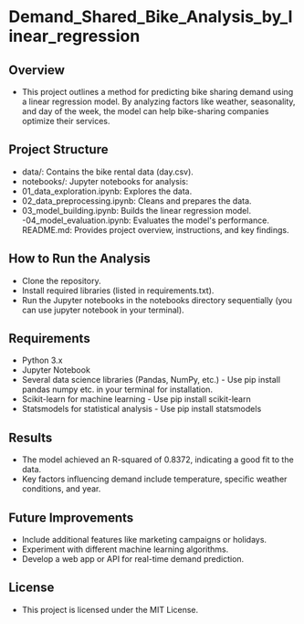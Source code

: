 # Demand_Shared_Bike_Analysis_by_linear_regression
## Overview
- This project outlines a method for predicting bike sharing demand using a linear regression model. By analyzing factors like weather, seasonality, and day of the week, the model can help bike-sharing companies 
  optimize their services.

## Project Structure

- data/: Contains the bike rental data (day.csv).
- notebooks/: Jupyter notebooks for analysis:
- 01_data_exploration.ipynb: Explores the data.
- 02_data_preprocessing.ipynb: Cleans and prepares the data.
- 03_model_building.ipynb: Builds the linear regression model.
 -04_model_evaluation.ipynb: Evaluates the model's performance.
README.md: Provides project overview, instructions, and key findings.
## How to Run the Analysis

- Clone the repository.
- Install required libraries (listed in requirements.txt).
- Run the Jupyter notebooks in the notebooks directory sequentially (you can use jupyter notebook in your terminal).
## Requirements

- Python 3.x
- Jupyter Notebook
- Several data science libraries (Pandas, NumPy, etc.) - Use pip install pandas numpy etc. in your terminal for installation.
- Scikit-learn for machine learning - Use pip install scikit-learn
- Statsmodels for statistical analysis - Use pip install statsmodels
## Results
- The model achieved an R-squared of 0.8372, indicating a good fit to the data.
- Key factors influencing demand include temperature, specific weather conditions, and year.
## Future Improvements

- Include additional features like marketing campaigns or holidays.
- Experiment with different machine learning algorithms.
- Develop a web app or API for real-time demand prediction.
## License

- This project is licensed under the MIT License.
